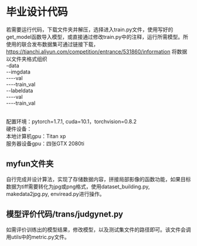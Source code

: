 # 毕业设计代码



若需要运行代码，下载文件夹并解压，选择进入train.py文件，使用写好的get_model函数导入模型，或直接通过修改train.py中的注释，运行所需模型。所使用的联合发布数据集可通过链接下载，https://tianchi.aliyun.com/competition/entrance/531860/information
将数据以文件夹格式组织
<br>-data
 <br>--imgdata
  <br>----val
  <br>----train_val
 <br>--labeldata
  <br>----val
  <br>----train_val

<br> 配置环境：pytorch=1.7.1, cuda=10.1，torchvision=0.8.2 
<br>硬件设备：
<br>本地计算机gpu：Titan xp
<br>服务器设备gpu：四张GTX 2080ti
## myfun文件夹
自行完成并设计算法，实现了存储数据内容，拼接局部影像的函数功能，如果目标数据为tiff需要转化为jpg或png格式，使用dataset_building.py, makedata2jpg.py, enviread.py进行操作。

## 模型评价代码/trans/judgynet.py
如需评价训练出的模型结果，修改模型，以及测试集文件的路径即可。该文件会调用utils中的metric.py文件。
